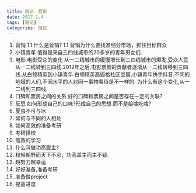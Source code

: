 ```yaml
---
title: 随记　营销
date: 2017.1.4
tags: [随记]
categories: 随记
---
```


1. 营销
1.1 什么是营销?
1.1 营销为什么要找准细分市场，抓住目标群众
2. 小镇青年
值得是来自三四线城市的20多岁的青年男女们.
3. 电影
电影受众的变化
从一二线城市的缓慢增长到三四线城市的爆发,受众人民从一二线转到三四线.2012年之后,电影票房的贡献者逐渐从一二线转移到三四线.从白领精英到小镇青年.白领精英高逼格社区豆瓣,小镇青年快手抖音.不同的地域的人们,不同水平的人对同一事物看待是不一样的.
为什么有这个变化,从一二线到三四线.
4. 口碑和票房之间的关系
好的口碑和票房之间是否存在一定的关联?
5. 反思
如何形成自己的口味?形成自己的思想.而不是给啥吃啥?
6. 夏虫不可与冰
7. 如何与不同的人相处
8. 如何高效的准备考研
9. 考研择校
10. 高效的学习
11. 什么叫做功高震主?
12. 权倾朝野而天下不忌，功高盖主而主不疑.
13. 越努力越幸运
14. 好好准备,准备考研
15. 准备做project
16. 提高进度
